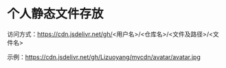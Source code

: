 # 个人静态文件存放
访问方式：https://cdn.jsdelivr.net/gh/<用户名>/<仓库名>/<文件及路径>/<文件名>

示例：https://cdn.jsdelivr.net/gh/Lizuoyang/mycdn/avatar/avatar.jpg
